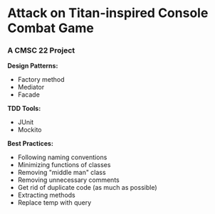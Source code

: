 # Attack on Titan-inspired Console Combat Game
### A CMSC 22 Project

__Design Patterns:__
* Factory method
* Mediator
* Facade

__TDD Tools:__
* JUnit
* Mockito
	
__Best Practices:__
* Following naming conventions
* Minimizing functions of classes
* Removing "middle man" class
* Removing unnecessary comments
* Get rid of duplicate code (as much as possible)
* Extracting methods
* Replace temp with query
